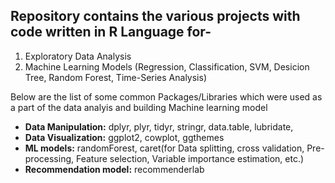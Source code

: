 ## Repository contains the various projects with code written in R Language for-

1. Exploratory Data Analysis
2. Machine Learning Models (Regression, Classification, SVM, Desicion Tree, Random Forest, Time-Series Analysis)

Below are the list of some common Packages/Libraries which were used as a part of the data analyis and building Machine learning model
* **Data Manipulation:** dplyr, plyr, tidyr, stringr, data.table, lubridate,
* **Data Visualization:** ggplot2, cowplot, ggthemes
* **ML models:** randomForest, caret(for Data splitting, cross validation, Pre-processing, Feature selection, Variable importance estimation, etc.)
* **Recommendation model:** recommenderlab

